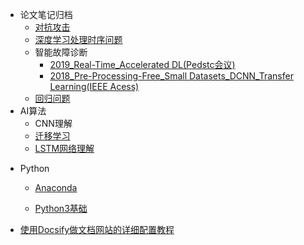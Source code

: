 * 论文笔记归档
  * [对抗攻击](/mypages/papers_notes/对抗攻击_论文笔记.md)
  * [深度学习处理时序问题](/mypages/notes/深度学习处理时序问题.md)
  * 智能故障诊断
    - [2019_Real-Time_Accelerated DL(Pedstc会议)](/mypages/papers_notes/故障诊断/实时_加速CNN.md)
    - [2018_Pre-Processing-Free_Small Datasets_DCNN_Transfer Learning(IEEE Acess)](/mypages/papers_notes/故障诊断/小数据集_迁移学习.md)
  * [回归问题](/mypages/notes/回归问题.md)
* AI算法
  - CNN理解
  - [迁移学习](/mypages/papers_notes/迁移学习.md)
  - [LSTM网络理解](/mypages/papers_notes/LSTM网络理解.md)

- Python

  - [Anaconda](/mypages/Python/Anaconda教程.md)
  
  - [Python3基础](/mypages/Python/python3_教程.md)
- [使用Docsify做文档网站的详细配置教程](/mypages/使用Docsify做文档网站的详细配置教程.md)

